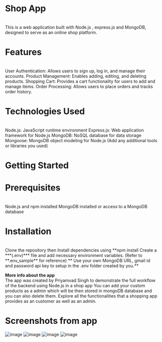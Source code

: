 # Shop App
<br>
This is a web application built with Node.js , express.js and MongoDB, designed to serve as an online shop platform.

# Features
<br>
  User Authentication: Allows users to sign up, log in, and manage their accounts.
  Product Management: Enables adding, editing, and deleting products.
  Shopping Cart: Provides a cart functionality for users to add and manage items.
  Order Processing: Allows users to place orders and tracks order history.

# Technologies Used
<br>
  Node.js: JavaScript runtime environment
  Express.js: Web application framework for Node.js
  MongoDB: NoSQL database for data storage
  Mongoose: MongoDB object modeling for Node.js
  (Add any additional tools or libraries you used)
  
# Getting Started
# Prerequisites
<br>
  Node.js and npm installed
  MongoDB installed or access to a MongoDB database
  
# Installation
<br>
  Clone the repository then Install dependencies using **npm install
  Create a ***(.env)*** file and add necessary environment variables. (Refer to **.env_sample** for reference)
** Use your own MongoDB URL, gmail id and password api key to setup in the .env folder created by you.**


**More info about the app**
<br>
The app was created by Priyamvad Singh to demonstrate the full workflow of the backend using Node.js in a shop app You can add your custom products as a admin which will be then stored in mongoDB database and you can also delete them. 
Explore all the functionalities that a shopping app provides as an customer as well as an admin.

# Screenshots from app

![image](https://github.com/Priyam216/NodeShop/assets/120257602/7111fe4a-872c-43ec-ab46-b2a0174035d8)
![image](https://github.com/Priyam216/NodeShop/assets/120257602/ee65731a-1eaa-413d-9c6e-fcb1b37a299b)
![image](https://github.com/Priyam216/NodeShop/assets/120257602/ac56fd1b-02c0-4b13-874c-05d26c727a7c)
![image](https://github.com/Priyam216/NodeShop/assets/120257602/2f9b8805-aa72-4265-ac3d-adc304d1bf57)



